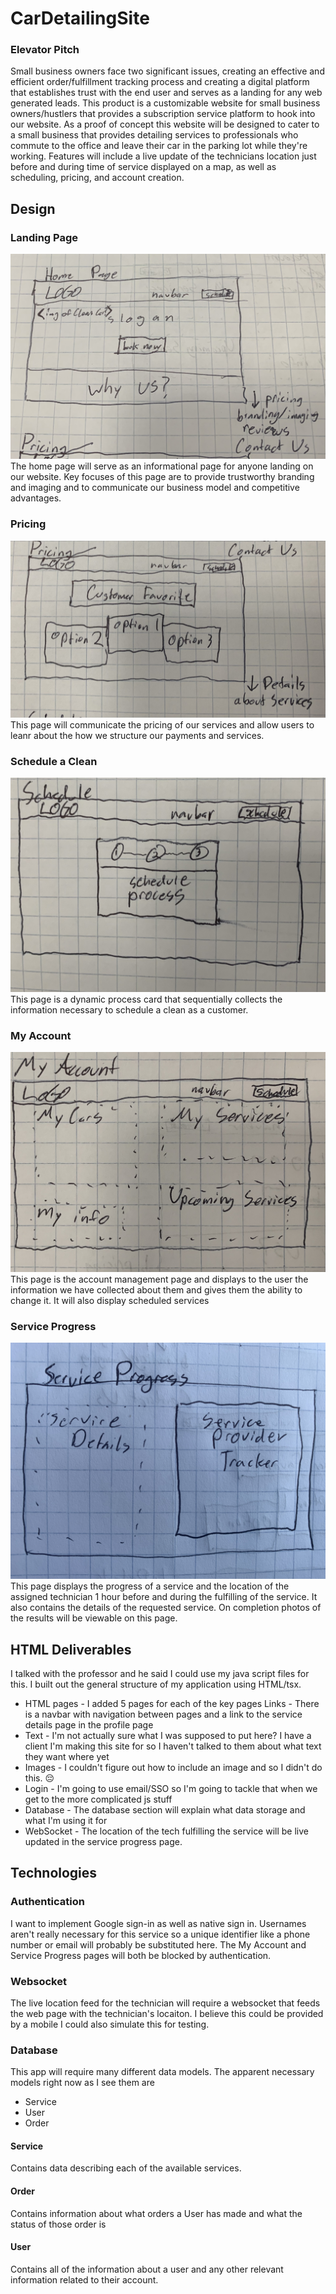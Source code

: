 # CarDetailingSite
### Elevator Pitch
Small business owners face two significant issues, creating an effective and efficient 
order/fulfillment tracking process and creating a digital platform that establishes trust with the
end user and serves as a landing for any web generated leads. This product is a customizable website
for small business owners/hustlers that provides a subscription service platform to hook into our
website. As a proof of concept this website will be designed to cater to a small business that 
provides detailing services to professionals who commute to the office and leave their car in the
parking lot while they're working. Features will include a live update of the technicians location
just before and during time of service displayed on a map, as well as scheduling, pricing, and 
account creation.

## Design
### Landing Page
![Landing Page](resources/readme/HomePage_mock.jpeg)
The home page will serve as an informational page for anyone landing on our website.
Key focuses of this page are to provide trustworthy branding and imaging and to communicate
our business model and competitive advantages.

### Pricing
![Pricing Page](resources/readme/PricingPage_mock.jpeg)
This page will communicate the pricing of our services and allow users to leanr about the
how we structure our payments and services.

### Schedule a Clean
![Schedule Page](resources/readme/SchedulePage_mock.jpeg)
This page is a dynamic process card that sequentially collects the information necessary to 
schedule a clean as a customer.

### My Account
![Account Page](resources/readme/AccountPage_mock.jpeg)
This page is the account management page and displays to the user the information we have
collected about them and gives them the ability to change it. It will also display scheduled
services

### Service Progress
![Service Progress Page](resources/readme/ServiceProgressPage_mock.jpeg)
This page displays the progress of a service and the location of the assigned technician 1 hour
before and during the fulfilling of the service. It also contains the details of the requested
service. On completion photos of the results will be viewable on this page.

## HTML Deliverables
I talked with the professor and he said I could use my java script files for this. I built out the general structure of my application using HTML/tsx.

* HTML pages - I added 5 pages for each of the key pages
Links - There is a navbar with navigation between pages and a link to the service details page in the profile page
* Text - I'm not actually sure what I was supposed to put here? I have a client I'm making this site for so I haven't talked to them about what text they want where yet
* Images - I couldn't figure out how to include an image and so I didn't do this. 😔
* Login - I'm going to use email/SSO so I'm going to tackle that when we get to the more complicated js stuff
* Database - The database section will explain what data storage and what I'm using it for
* WebSocket - The location of the tech fulfilling the service will be live updated in the service progress page.

## Technologies
### Authentication
I want to implement Google sign-in as well as native sign in. Usernames aren't really necessary
for this service so a unique identifier like a phone number or email will probably be substituted
here. The My Account and Service Progress pages will both be blocked by authentication.

### Websocket
The live location feed for the technician will require a websocket that feeds the web page with 
the technician's locaiton. I believe this could be provided by a mobile I could also simulate this
for testing.

### Database
This app will require many different data models. The apparent necessary models right now as
I see them are
* Service
* User
* Order

#### Service
Contains data describing each of the available services.

#### Order
Contains information about what orders a User has made and what the status of those order is

#### User
Contains all of the information about a user and any other relevant information related to their
account.